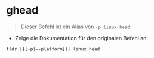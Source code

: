 # ghead

> Dieser Befehl ist ein Alias von `-p linux head`.

- Zeige die Dokumentation für den originalen Befehl an:

`tldr {{[-p|--platform]}} linux head`
